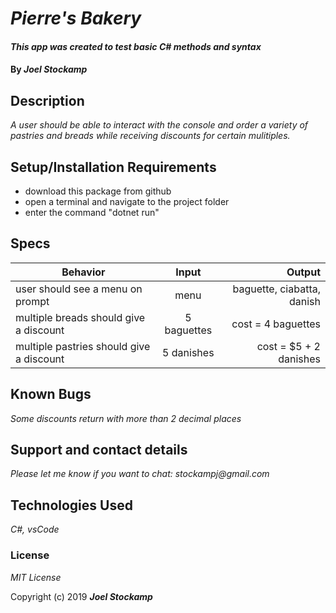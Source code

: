 # _Pierre's Bakery_

#### _This app was created to test basic C# methods and syntax_

#### By _Joel Stockamp_

## Description

_A user should be able to interact with the console and order a variety of pastries and breads while receiving discounts for certain mulitiples._

## Setup/Installation Requirements

* download this package from github
* open a terminal and navigate to the project folder
* enter the command "dotnet run"


## Specs
| Behavior | Input | Output |
| ------------- |:-------------:| -----:|
|user should see a menu on prompt |menu|baguette, ciabatta, danish|
|multiple breads should give a discount|5 baguettes|cost = 4 baguettes|
|multiple pastries should give a discount|5 danishes|cost = $5 + 2 danishes|



## Known Bugs

_Some discounts return with more than 2 decimal places_

## Support and contact details

_Please let me know if you want to chat: stockampj@gmail.com_

## Technologies Used

_C#, vsCode_

### License

*MIT License*

Copyright (c) 2019 **_Joel Stockamp_**
